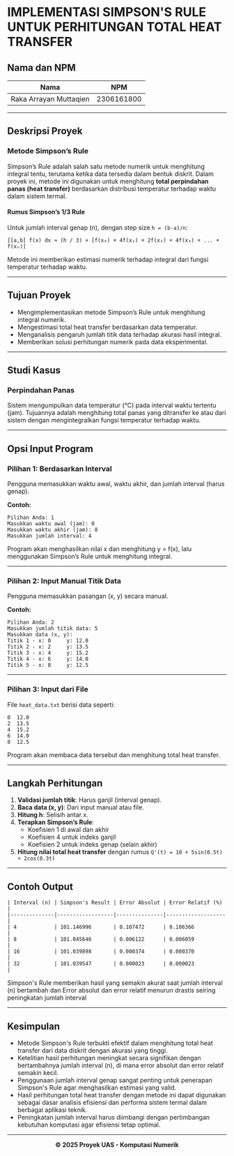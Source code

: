 # IMPLEMENTASI SIMPSON'S RULE UNTUK PERHITUNGAN TOTAL HEAT TRANSFER

## Nama dan NPM

| Nama                       | NPM         |
|----------------------------|-------------|
| Raka Arrayan Muttaqien     | 2306161800  |
---

## Deskripsi Proyek

### Metode Simpson’s Rule

Simpson’s Rule adalah salah satu metode numerik untuk menghitung integral tentu, terutama ketika data tersedia dalam bentuk diskrit. Dalam proyek ini, metode ini digunakan untuk menghitung **total perpindahan panas (heat transfer)** berdasarkan distribusi temperatur terhadap waktu dalam sistem termal.

#### Rumus Simpson’s 1/3 Rule

Untuk jumlah interval genap (n), dengan step size `h = (b-a)/n`:

```
∫[a,b] f(x) dx ≈ (h / 3) × [f(x₀) + 4f(x₁) + 2f(x₂) + 4f(x₃) + ... + f(xₙ)]
```

Metode ini memberikan estimasi numerik terhadap integral dari fungsi temperatur terhadap waktu.

---

## Tujuan Proyek

- Mengimplementasikan metode Simpson’s Rule untuk menghitung integral numerik.
- Mengestimasi total heat transfer berdasarkan data temperatur.
- Menganalisis pengaruh jumlah titik data terhadap akurasi hasil integral.
- Memberikan solusi perhitungan numerik pada data eksperimental.

---

## Studi Kasus

### Perpindahan Panas

Sistem mengumpulkan data temperatur (°C) pada interval waktu tertentu (jam). Tujuannya adalah menghitung total panas yang ditransfer ke atau dari sistem dengan mengintegralkan fungsi temperatur terhadap waktu.

---

## Opsi Input Program

### Pilihan 1: Berdasarkan Interval

Pengguna memasukkan waktu awal, waktu akhir, dan jumlah interval (harus genap).

**Contoh:**

```
Pilihan Anda: 1
Masukkan waktu awal (jam): 0
Masukkan waktu akhir (jam): 8
Masukkan jumlah interval: 4
```

Program akan menghasilkan nilai x dan menghitung y = f(x), lalu menggunakan Simpson’s Rule untuk menghitung integral.

---

### Pilihan 2: Input Manual Titik Data

Pengguna memasukkan pasangan (x, y) secara manual.

**Contoh:**

```
Pilihan Anda: 2
Masukkan jumlah titik data: 5
Masukkan data (x, y):
Titik 1 - x: 0     y: 12.0
Titik 2 - x: 2     y: 13.5
Titik 3 - x: 4     y: 15.2
Titik 4 - x: 6     y: 14.0
Titik 5 - x: 8     y: 12.5
```

---

### Pilihan 3: Input dari File

File `heat_data.txt` berisi data seperti:

```
0  12.0
2  13.5
4  15.2
6  14.0
8  12.5
```

Program akan membaca data tersebut dan menghitung total heat transfer.

---

## Langkah Perhitungan

1. **Validasi jumlah titik**: Harus ganjil (interval genap).
2. **Baca data (x, y)**: Dari input manual atau file.
3. **Hitung h**: Selisih antar x.
4. **Terapkan Simpson’s Rule**:
   - Koefisien 1 di awal dan akhir
   - Koefisien 4 untuk indeks ganjil
   - Koefisien 2 untuk indeks genap (selain akhir)
5. **Hitung nilai total heat transfer** dengan rumus `Q'(t) = 10 + 5sin(0.5t) + 2cos(0.3t)`

---

## Contoh Output

```
| Interval (n) | Simpson's Result | Error Absolut | Error Relatif (%) |
|--------------|------------------|---------------|-------------------|
| 4            | 101.146996       | 0.107472      | 0.106366          |
| 8            | 101.045646       | 0.006122      | 0.006059          |
| 16           | 101.039898       | 0.000374      | 0.000370          |
| 32           | 101.039547       | 0.000023      | 0.000023          |
```

Simpson's Rule memberikan hasil yang semakin akurat saat jumlah interval (n) bertambah dan Error absolut dan error relatif menurun drastis seiring peningkatan jumlah interval

---

## Kesimpulan

- Metode Simpson's Rule terbukti efektif dalam menghitung total heat transfer dari data diskrit dengan akurasi yang tinggi.
- Ketelitian hasil perhitungan meningkat secara signifikan dengan bertambahnya jumlah interval (n), di mana error absolut dan error relatif semakin kecil.
- Penggunaan jumlah interval genap sangat penting untuk penerapan Simpson's Rule agar menghasilkan estimasi yang valid.
- Hasil perhitungan total heat transfer dengan metode ini dapat digunakan sebagai dasar analisis efisiensi dan performa sistem termal dalam berbagai aplikasi teknik.
- Peningkatan jumlah interval harus diimbangi dengan pertimbangan kebutuhan komputasi agar efisiensi tetap optimal.

---


<div align="center">
  <strong>© 2025 Proyek UAS - Komputasi Numerik</strong>
</div>

